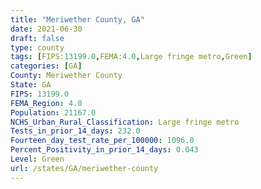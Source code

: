 ```yaml
---
title: "Meriwether County, GA"
date: 2021-06-30
draft: false
type: county
tags: [FIPS:13199.0,FEMA:4.0,Large fringe metro,Green]
categories: [GA]
County: Meriwether County
State: GA
FIPS: 13199.0
FEMA_Region: 4.0
Population: 21167.0
NCHS_Urban_Rural_Classification: Large fringe metro
Tests_in_prior_14_days: 232.0
Fourteen_day_test_rate_per_100000: 1096.0
Percent_Positivity_in_prior_14_days: 0.043
Level: Green
url: /states/GA/meriwether-county
---
```



